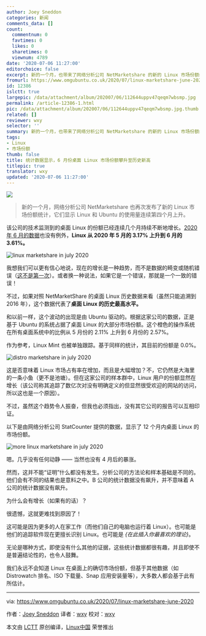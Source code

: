 ```yaml
---
author: Joey Sneddon
categories: 新闻
comments_data: []
count:
  commentnum: 0
  favtimes: 0
  likes: 0
  sharetimes: 0
  viewnum: 4789
date: '2020-07-06 11:27:00'
editorchoice: false
excerpt: 新的一个月，也带来了网络分析公司 NetMarketshare 的新的 Linux 市场份额统计，它们显示 Linux 和 Ubuntu 的使用量连续第四个月上升。
fromurl: https://www.omgubuntu.co.uk/2020/07/linux-marketshare-june-2020
id: 12386
islctt: true
largepic: /data/attachment/album/202007/06/112644uppv47qeqm7wbsmp.jpg
permalink: /article-12386-1.html
pic: /data/attachment/album/202007/06/112644uppv47qeqm7wbsmp.jpg.thumb.jpg
related: []
reviewer: wxy
selector: ''
summary: 新的一个月，也带来了网络分析公司 NetMarketshare 的新的 Linux 市场份额统计，它们显示 Linux 和 Ubuntu 的使用量连续第四个月上升。
tags:
- Linux
- 市场份额
thumb: false
title: 统计数据显示，6 月份桌面 Linux 市场份额攀升至历史新高
titlepic: true
translator: wxy
updated: '2020-07-06 11:27:00'
---
```


![](/data/attachment/album/202007/06/112644uppv47qeqm7wbsmp.jpg)



> 
> 新的一个月，网络分析公司 NetMarketshare 也再次发布了新的 Linux 市场份额统计，它们显示 Linux 和 Ubuntu 的使用量连续第四个月上升。
> 
> 
> 


该公司的技术监测到的桌面 Linux 的份额已经连续几个月持续不断地增长。[2020 年 6 月的数据](https://netmarketshare.com/operating-system-market-share.aspx?options=%7B%22filter%22%3A%7B%22%24and%22%3A%5B%7B%22deviceType%22%3A%7B%22%24in%22%3A%5B%22Desktop%2Flaptop%22%5D%7D%7D%5D%7D%2C%22dateLabel%22%3A%22Custom%22%2C%22attributes%22%3A%22share%22%2C%22group%22%3A%22platform%22%2C%22sort%22%3A%7B%22share%22%3A-1%7D%2C%22id%22%3A%22platformsDesktop%22%2C%22dateInterval%22%3A%22Monthly%22%2C%22dateStart%22%3A%222019-05%22%2C%22dateEnd%22%3A%222020-06%22%2C%22plotKeys%22%3A%5B%7B%22platform%22%3A%22Linux%22%7D%2C%7B%22platform%22%3A%22Mac%20OS%22%7D%2C%7B%22platform%22%3A%22Chrome%20OS%22%7D%5D%2C%22segments%22%3A%22-1000%22%7D)也没有例外，**Linux 从 2020 年 5 月的 3.17% 上升到 6 月的 3.61%。**


![linux marketshare in july 2020](/data/attachment/album/202007/06/112749d1thtlij2uswoosf.png)


我想我们可以更有信心地说，现在的增长是一种趋势，而不是数据的畸变或随机错误（[这不是第一次](https://www.omgubuntu.co.uk/2017/10/linux-marketshare-6-91-percent-september-2017)）。或者换一种说法，如果它是一个错误，那就是一个一致的错误！


不过，如果对照 NetMarketShare 的桌面 Linux 历史数据来看（虽然只能追溯到 2016 年），这个数据代表了**桌面 Linux 的历史最高水平。**


和以前一样，这个波动的出现是由 Ubuntu 驱动的。根据这家公司的数据，正是基于 Ubuntu 的系统占据了桌面 Linux 的大部分市场份额。这个橙色的操作系统在所有桌面系统中的比例从 5 月份的 2.11% 上升到 6 月份的 2.57%。


作为参考，Linux Mint 也被单独跟踪。基于同样的统计，其目前的份额是 0.0%。


![distro marketshare in july 2020](/data/attachment/album/202007/06/112227rl6oeduz0dp2c5uo.png)


这是否意味着 Linux 市场占有率在增加，而且是大幅增加？不，它仍然是大海里的一条小鱼（更不是池塘）。但在这家公司的样本群中，Linux 用户的份额显然在增长（该公司称其追踪了数亿次对没有明确定义的但显然很受欢迎的网站的访问，所以这也是一个原因）。


不过，虽然这个趋势令人振奋，但我也必须指出，没有其它公司的报告可以互相印证。


以下是由网络分析公司 StatCounter 提供的数据，显示了 12 个月内桌面 Linux 的市场份额。


![more linux marketshare in july 2020](/data/attachment/album/202007/06/112751jnnfe5zx2urbq8rr.jpg)


嗯。几乎没有任何动静 —— 当然也没有 4 月后的暴涨。


然而，这并不能“证明”什么都没有发生。分析公司的方法论和样本基础是不同的。他们会有不同的结果也是意料之中。B 公司的统计数据没有飙升，并不意味着 A 公司的统计数据没有飙升。


为什么会有增长（如果有的话）？


很遗憾，这就更难找到原因了！


这可能是因为更多的人在家工作（而他们自己的电脑也运行着 Linux）。也可能是他们的追踪软件现在更擅长识别 Linux。也可能是 *{在此插入你最喜欢的理论}*。


无论是哪种方式，即使没有什么其他的证据，这些统计数据都很有趣，并且即使不是普遍结论性的，也令人鼓舞。


我们永远不会知道 Linux 在桌面上的确切市场份额，但基于其他数据（如 Distrowatch 排名、ISO 下载量、Snap 应用安装量等），大多数人都会基于此有所估计。




---


via: <https://www.omgubuntu.co.uk/2020/07/linux-marketshare-june-2020>


作者：[Joey Sneddon](https://www.omgubuntu.co.uk/author/d0od "View all posts by Joey Sneddon") 译者：[wxy](https://github.com/wxy) 校对：[wxy](https://github.com/wxy)


本文由 [LCTT](https://github.com/LCTT/TranslateProject) 原创编译，[Linux中国](/article-12382-1.html) 荣誉推出